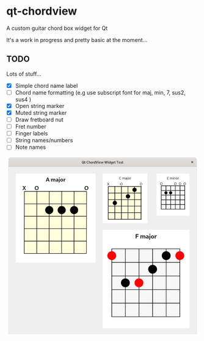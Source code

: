 # qt-chordview
A custom guitar chord box widget for Qt

It's a work in progress and pretty basic at the moment...

## TODO
Lots of stuff...

- [X] Simple chord name label
- [ ] Chord name formatting (e.g use subscript font for maj, min, 7, sus2, sus4 )
- [X] Open string marker
- [X] Muted string marker
- [ ] Draw fretboard nut
- [ ] Fret number
- [ ] Finger labels
- [ ] String names/numbers
- [ ] Note names

![qt-chordview-000](./docs/screenshots/qt-chordview-000.png)
